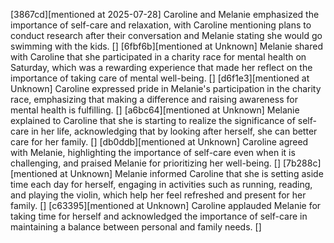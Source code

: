 [3867cd][mentioned at 2025-07-28] Caroline and Melanie emphasized the importance of self-care and relaxation, with Caroline mentioning plans to conduct research after their conversation and Melanie stating she would go swimming with the kids. []
[6fbf6b][mentioned at Unknown] Melanie shared with Caroline that she participated in a charity race for mental health on Saturday, which was a rewarding experience that made her reflect on the importance of taking care of mental well-being. []
[d6f1e3][mentioned at Unknown] Caroline expressed pride in Melanie's participation in the charity race, emphasizing that making a difference and raising awareness for mental health is fulfilling. []
[a6bc64][mentioned at Unknown] Melanie explained to Caroline that she is starting to realize the significance of self-care in her life, acknowledging that by looking after herself, she can better care for her family. []
[db0ddb][mentioned at Unknown] Caroline agreed with Melanie, highlighting the importance of self-care even when it is challenging, and praised Melanie for prioritizing her well-being. []
[7b288c][mentioned at Unknown] Melanie informed Caroline that she is setting aside time each day for herself, engaging in activities such as running, reading, and playing the violin, which help her feel refreshed and present for her family. []
[c63395][mentioned at Unknown] Caroline applauded Melanie for taking time for herself and acknowledged the importance of self-care in maintaining a balance between personal and family needs. []
